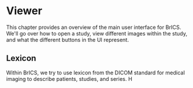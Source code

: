 # Viewer

This chapter provides an overview of the main user interface for BrICS. We'll go over how to open a study, view different images within the study, and what the different buttons in the UI represent.

## Lexicon

Within BrICS, we try to use lexicon from the DICOM standard for medical imaging to describe patients, studies, and series. H
<!--stackedit_data:
eyJoaXN0b3J5IjpbNDczNjk2MDU4XX0=
-->